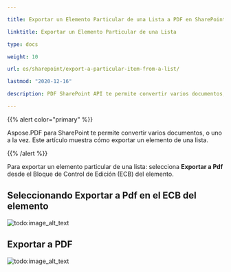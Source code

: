 ```yaml
---

title: Exportar un Elemento Particular de una Lista a PDF en SharePoint

linktitle: Exportar un Elemento Particular de una Lista

type: docs

weight: 10

url: es/sharepoint/export-a-particular-item-from-a-list/

lastmod: "2020-12-16"

description: PDF SharePoint API te permite convertir varios documentos, o uno a la vez a PDF como se muestra en este artículo.

---
```




{{% alert color="primary" %}}



Aspose.PDF para SharePoint te permite convertir varios documentos, o uno a la vez. Este artículo muestra cómo exportar un elemento de una lista.



{{% /alert %}}



Para exportar un elemento particular de una lista: selecciona **Exportar a Pdf** desde el Bloque de Control de Edición (ECB) del elemento.



## **Seleccionando Exportar a Pdf en el ECB del elemento**



![todo:image_alt_text](export-a-particular-item-from-a-list_1.png)







## **Exportar a PDF**



![todo:image_alt_text](export-a-particular-item-from-a-list_2.png)